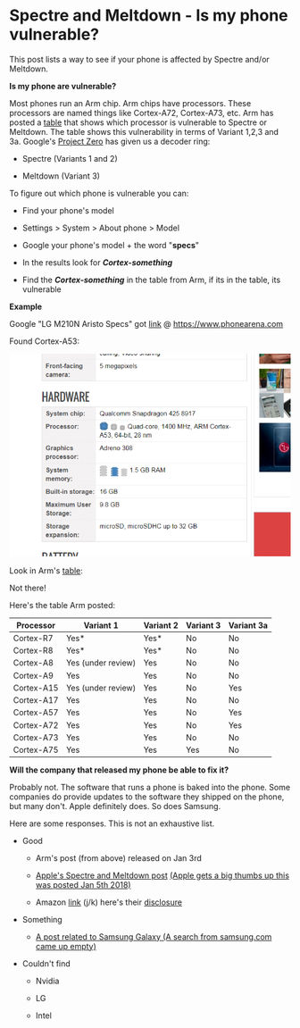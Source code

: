 # Spectre and Meltdown - Is my phone vulnerable?

This post lists a way to see if your phone is affected by Spectre and/or Meltdown.

**Is my phone are vulnerable?**

Most phones run an Arm chip. Arm chips have processors. These processors are named things like Cortex-A72, Cortex-A73, etc. Arm has posted a [table](http://developer.arm.com/support/security-update) that shows which processor is vulnerable to Spectre or Meltdown. The table shows this vulnerability in terms of Variant 1,2,3 and 3a. Google's [Project Zero](http://googleprojectzero.blogspot.com/2018/01/reading-privileged-memory-with-side.html) has given us a decoder ring:

-   Spectre (Variants 1 and 2)
    
-   Meltdown (Variant 3)
    

To figure out which phone is vulnerable you can:

-   Find your phone's model
    
-   Settings > System > About phone > Model
    
-   Google your phone's model + the word "**specs**"
    
-   In the results look for **_Cortex-something_**
    
-   Find the **_Cortex-something_** in the table from Arm, if its in the table, its vulnerable
    

**Example**

Google "LG M210N Aristo Specs" got [link](http://www.phonearena.com/phones/LG-Aristo_id10416) @ https://www.phonearena.com

Found Cortex-A53:

![cortex_a53](cortex_a53.png)

Look in Arm's [table](http://developer.arm.com/support/security-update):

Not there!

Here's the table Arm posted:

| Processor  | Variant 1          | Variant 2 | Variant 3 | Variant 3a |
| ---------- | ------------------ | --------- | --------- | ---------- |
| Cortex-R7  | Yes*               | Yes*      | No        | No         |
| Cortex-R8  | Yes*               | Yes*      | No        | No         |
| Cortex-A8  | Yes (under review) | Yes       | No        | No         |
| Cortex-A9  | Yes                | Yes       | No        | No         |
| Cortex-A15 | Yes (under review) | Yes       | No        | Yes        |
| Cortex-A17 | Yes                | Yes       | No        | No         |
| Cortex-A57 | Yes                | Yes       | No        | Yes        |
| Cortex-A72 | Yes                | Yes       | No        | Yes        |
| Cortex-A73 | Yes                | Yes       | No        | No         |
| Cortex-A75 | Yes                | Yes       | Yes       | No         |

**Will the company that released my phone be able to fix it?**

Probably not. The software that runs a phone is baked into the phone. Some companies do provide updates to the software they shipped on the phone, but many don't. Apple definitely does. So does Samsung.

Here are some responses. This is not an exhaustive list.

-   Good
    
    -   Arm's post (from above) released on Jan 3rd
        
    -   [Apple's Spectre and Meltdown post](http://support.apple.com/en-us/HT208394) [(Apple gets a big thumbs up this was posted Jan 5th 2018)](http://support.apple.com/en-us/HT208394)
        
    -   Amazon [link](http://www.amazon.com/Spectre-Dave-Bautista/dp/B017HYSN0A) (j/k) here's their [disclosure](http://aws.amazon.com/security/security-bulletins/AWS-2018-013/)
    
-   Something
    
    -   [A post related to Samsung Galaxy (A search from samsung.com came up empty)](http://us.community.samsung.com/t5/Galaxy-Note-Phones/Spectre-Vulnerability/td-p/242809)
    
-   Couldn't find
    
    -   Nvidia
        
    -   LG
        
    -   Intel
